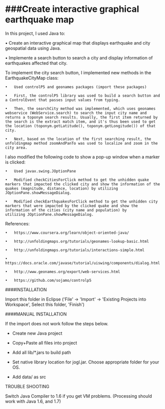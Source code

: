 ###Create interactive graphical earthquake map
==================================================================
In this project, I used Java to:

•	Create an interactive graphical map that displays earthquake and city geospatial data using Java.

•	Implemente a search button to search a city and display information of earthquakes affected that city.

To implement the city search button, I implemented new methods in the EarthquakeCityMap class:

	•	Used controlP5 and geonames packages (import these packages)
	
	•	First, the controlP5 library was used to build a search button and a ControlEvent that passes input values from typing.
	
	•	Then, the searchCity method was implemented, which uses geonames webservice (WebService.search) to search the input city name and returns a toponym search results. Usually, the first item returned by the search is the extract match item, and it's thus been used to get the location (toponym.getLatitude(), toponym.getLongitude()) of that city.
	
	•	Next, based on the location of the first searching result, the unfoldingmap method zoomAndPanTo was used to localize and zoom in the city area.

I also modified the following code to show a pop-up window when a marker is clicked:

	•	Used javax.swing.JOptionPane
	
	•	Modified checkCitiesForClick method to get the unhidden quake markers that impacted the clicked city and show the information of the quakes (magnitude, distance, location) by utilizing JOptionPane.showMessageDialog.
	
	•	Modified checkEarthquakesForClick method to get the unhidden city markers that were impacted by the clicked quake and show the information of the cities (city name and population) by utilizing JOptionPane.showMessageDialog.

References:

	•	https://www.coursera.org/learn/object-oriented-java/ 
	
	•	http://unfoldingmaps.org/tutorials/geonames-lookup-basic.html 
	
	•	http://unfoldingmaps.org/tutorials/interactions-simple.html 
	
	•	https://docs.oracle.com/javase/tutorial/uiswing/components/dialog.html 
	
	•	http://www.geonames.org/export/web-services.html 
	
	•	https://github.com/sojamo/controlp5

####INSTALLATION

Import this folder in Eclipse ('File' -> 'Import' -> 'Existing Projects into
Workspace', Select this folder, 'Finish')


####MANUAL INSTALLATION

If the import does not work follow the steps below.

- Create new Java project

- Copy+Paste all files into project

- Add all lib/*.jars to build path

- Set native library location for jogl.jar. Choose appropriate folder for your OS.

- Add data/ as src


TROUBLE SHOOTING

Switch Java Compiler to 1.6 if you get VM problems. (Processing should work with Java 1.6, and 1.7)




